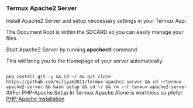 <h3>Termux Apache2 Server</h3>
<p>Install Apache2 Server and setup neccessary settings in your Termux Aap.</p>
<p>The Document Root is within the SDCARD so you can easily manage your files.</p>
<p>Start Apache2 Server by running <b>apachectl</b> command.</p>
<p>This will bring you to the Homepage of your server automatically.</p>
<code>
pkg install git -y && cd ~/ && git clone https://github.com/viliyam2811/termux-apache2-server && cd ~/termux-apache2-server && bash setup && cd ~/ && rm -rf termux-apache2-server
</code>
##For PHP-Apache Setup In Termux
Apache Alone is worthless so pfefer 
<a href="https://www.easymux.in/how-to-configure-php-apache-to-run-php-scripts-in-apache2-server-in-termux/)https://www.easymux.in/how-to-configure-php-apache-to-run-php-scripts-in-apache2-server-in-termux/" rel="dofollow">PHP-Apache Installation</a>
